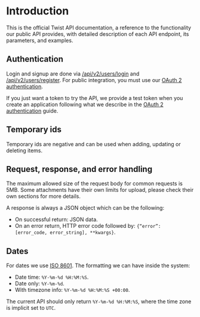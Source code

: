 # Introduction

This is the official Twist API documentation, a reference to the functionality
our public API provides, with detailed description of each API endpoint, its
parameters, and examples.


## Authentication

Login and signup are done via [/api/v2/users/login](#login)
and [/api/v2/users/register](#register). For public integration, you must
use our [OAuth 2 authentication](#oauth).

If you just want a token to try the API, we provide a test token when you create
an application following what we describe in
the [OAuth 2 authentication](#oauth) guide.


## Temporary ids

Temporary ids are negative and can be used when adding, updating or deleting
items.


## Request, response, and error handling

The maximum allowed size of the request body for common requests is 5MB. Some
attachments have their own limits for upload, please check their own sections
for more details.

A response is always a JSON object which can be the following:

- On successful return: JSON data.
- On an error return, HTTP error code followed by: `{“error”: [error_code, error_string], **kwargs}`.


## Dates

For dates we use [ISO 8601](https://en.wikipedia.org/wiki/ISO_8601). The
formatting we can have inside the system:

- Date time: `%Y-%m-%d %H:%M:%S`.
- Date only: `%Y-%m-%d`.
- With timezone info: `%Y-%m-%d %H:%M:%S +00:00`.

The current API should only return `%Y-%m-%d %H:%M:%S`, where the time zone is
implicit set to `UTC`.
